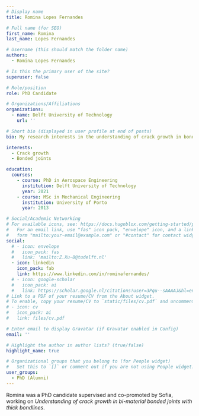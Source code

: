 ```yaml
---
# Display name
title: Romina Lopes Fernandes

# Full name (for SEO)
first_name: Romina
last_name: Lopes Fernandes

# Username (this should match the folder name)
authors:
  - Romina Lopes Fernandes

# Is this the primary user of the site?
superuser: false

# Role/position
role: PhD Candidate

# Organizations/Affiliations
organizations:
  - name: Delft University of Technology
    url: ''

# Short bio (displayed in user profile at end of posts)
bio: My research interests in the understanding of crack growth in bonded joints.

interests:
  - Crack growth
  - Bonded joints

education:
  courses:
    - course: PhD in Aerospace Engineering
      institution: Delft University of Technology
      year: 2021
    - course: MSc in Mechanical Engineering
      institution: University of Porto
      year: 2013

# Social/Academic Networking
# For available icons, see: https://docs.hugoblox.com/getting-started/page-builder/#icons
#   For an email link, use "fas" icon pack, "envelope" icon, and a link in the
#   form "mailto:your-email@example.com" or "#contact" for contact widget.
social:
  # - icon: envelope
  #   icon_pack: fas
  #   link: 'mailto:Z.Xu-8@tudelft.nl'
  - icon: linkedin
    icon_pack: fab
    link: https://www.linkedin.com/in/rominafernandes/
  # - icon: google-scholar
  #   icon_pack: ai
  #   link: https://scholar.google.nl/citations?user=3Pqu--sAAAAJ&hl=en
# Link to a PDF of your resume/CV from the About widget.
# To enable, copy your resume/CV to `static/files/cv.pdf` and uncomment the lines below.
# - icon: cv
#   icon_pack: ai
#   link: files/cv.pdf

# Enter email to display Gravatar (if Gravatar enabled in Config)
email: ''

# Highlight the author in author lists? (true/false)
highlight_name: true

# Organizational groups that you belong to (for People widget)
#   Set this to `[]` or comment out if you are not using People widget.
user_groups:
  - PhD (Alumni)
---
```


Romina was a PhD candidate supervised and co-promoted by Sofia, working on *Understanding of crack growth in bi-material bonded joints with thick bondlines*.

